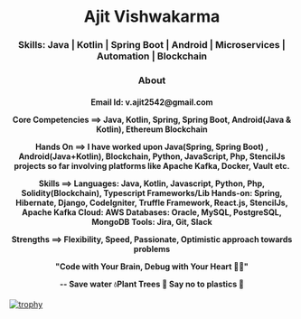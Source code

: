 <h1 align="center">Ajit Vishwakarma</h1>
<h3 align="center">Skills: Java | Kotlin | Spring Boot | Android | Microservices | Automation | Blockchain</h3>

<h3 align="center">About</h3>

<h4 align="center">
Email Id: v.ajit2542@gmail.com

Core Competencies ==>
Java, Kotlin, Spring, Spring Boot, Android(Java & Kotlin), Ethereum Blockchain

Hands On ==>
I have worked upon Java(Spring, Spring Boot) , Android(Java+Kotlin), Blockchain, Python, JavaScript, Php, StencilJs projects so far involving platforms like Apache Kafka, Docker, Vault etc.

Skills ==>
Languages: Java, Kotlin, Javascript, Python, Php, Solidity(Blockchain), Typescript
Frameworks/Lib Hands-on: Spring, Hibernate, Django, CodeIgniter, Truffle Framework, React.js, StencilJs, Apache Kafka
Cloud: AWS
Databases: Oracle, MySQL, PostgreSQL, MongoDB
Tools: Jira, Git, Slack

Strengths ==>
Flexibility,
Speed,
Passionate,
Optimistic approach towards problems


"Code with Your Brain, Debug with Your Heart ✌🏼"

-- Save water 💧Plant Trees 🌲 Say no to plastics 🚫
</h4>

<div style="width:800px; margin:0 auto;">
  
  [![trophy](https://github-profile-trophy.vercel.app/?username=ajitvishwakarma&theme=onedark)](https://github.com/ryo-ma/github-profile-trophy)
  
</div>
  
<!--
**ajitvishwakarma/ajitvishwakarma** is a ✨ _special_ ✨ repository because its `README.md` (this file) appears on your GitHub profile.

Here are some ideas to get you started:

- 🔭 I’m currently working on ...
- 🌱 I’m currently learning ...
- 👯 I’m looking to collaborate on ...
- 🤔 I’m looking for help with ...
- 💬 Ask me about ...
- 📫 How to reach me: ...
- 😄 Pronouns: ...
- ⚡ Fun fact: ...
-->
